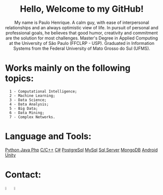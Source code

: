 <h1 align="center">Hello, Welcome to my GitHub!</h1>

<p align="center">My name is Paulo Henrique. A calm guy, with ease of interpersonal relationships and an always optimistic view of life. In pursuit of personal and professional goals, he believes that good humor, creativity and commitment are the solution for most challenges. Master's Degree in Applied Computing at the University of São Paulo (FFCLRP - USP). Graduated in Information Systems from the Federal University of Mato Grosso do Sul (UFMS).</p>

Works mainly on the following topics:
=================
<!--ts-->
      1 - Computational Intelligence;
      2 - Machine Learning;
      3 - Data Science;
      4 - Data Analysis;
      5 - Big Data;
      6 - Data Mining;
      7 - Complex Networks.
<!--te-->

Language and Tools:
=================
<p>
      <a href="https://www.python.org"> Python </a>
      <a href="https://www.java.com/pt-BR/"> Java </a>
      <a href="https://www.php.net"> Php</a>
      <a href="https://visualstudio.microsoft.com/pt-br/vs/features/cplusplus/"> C/C++</a>
      <a href="https://docs.microsoft.com/pt-br/dotnet/csharp/"> C#</a>
      <a href="https://www.postgresql.org"> PostgreSql</a>
      <a href="https://www.mysql.com"> MySql</a>
      <a href="https://www.microsoft.com/pt-br/sql-server/sql-server-downloads"> Sql Server</a>
      <a href="https://www.mongodb.com"> MongoDB</a>
      <a href="https://www.android.com/intl/pt-BR_br/"> Android</a>
      <a href="https://unity.com/pt"> Unity</a>
</p>

Contact:
=================
<p>
 <a href="https://mail.google.com/mail/u/0/#inbox"> <img src="https://cdn-icons-png.flaticon.com/512/281/281769.png", width=5%/></a> 
 <a href="https://www.linkedin.com/in/paulo-henrique-lima-69a388184/"><img src="https://i.pinimg.com/originals/58/99/22/589922e187ab719d0afa9c4c2993019b.png", width=5%/></a> 
</p>
